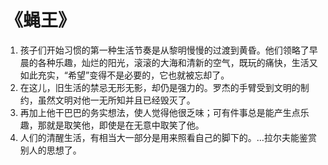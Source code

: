 # 《蝇王》

1. 孩子们开始习惯的第一种生活节奏是从黎明慢慢的过渡到黄昏。他们领略了早晨的各种乐趣，灿烂的阳光，滚滚的大海和清新的空气，既玩的痛快，生活又如此充实，“希望”变得不是必要的，它也就被忘却了。
2. 在这儿，旧生活的禁忌无形无影，却仍是强力的。罗杰的手臂受到文明的制约，虽然文明对他一无所知并且已经毁灭了。
3. 再加上他干巴巴的务实想法，使人觉得他很乏味；可有件事总是能产生点乐趣，那就是取笑他，即使是在无意中取笑了他。
4. 人们的清醒生活，有相当大一部分是用来照看自己的脚下的。…拉尔夫能鉴赏别人的思想了。